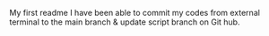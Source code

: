 My first readme
I have been able to commit my codes from external terminal to the main branch & update script branch on Git hub.
